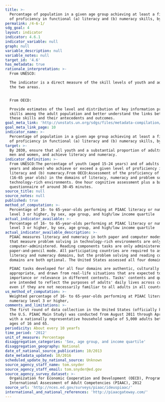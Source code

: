 ```yaml
---
title: >-
  Percentage of population in a given age group achieving at least a fixed level
  of proficiency in functional (a) literacy and (b) numeracy skills, by sex
permalink: /4-6-1/
sdg_goal: 4
layout: indicator
indicator: 4.6.1
indicator_variable: null
graph: null
variable_description: null
variable_notes: null
target_id: '4.6'
has_metadata: true
rationale_interpretation: >-
  From UNESCO:

  The indicator is a direct measure of the skill levels of youth and adults in
  the two areas.


  From OECD:

  Provide estimates of the level and distribution of key information processing
  skills among the adult population and better understand the links between
  these skills and their antecedents and outcomes.
goal_meta_link: 'http://unstats.un.org/sdgs/files/metadata-compilation/Metadata-Goal-4.pdf'
goal_meta_link_page: 10
indicator_name: >-
  Percentage of population in a given age group achieving at least a fixed level
  of proficiency in functional (a) literacy and (b) numeracy skills, by sex
target: >-
  By 2030, ensure that all youth and a substantial proportion of adults, both
  men and women, and achieve literacy and numeracy.
indicator_definition: >-
  From UNESCO:The percentage of youth (aged 15-24 years) and of adults (aged 15
  years and above) who achieve or exceed a given level of proficiency in (a)
  literacy and (b) numeracy.From OECD:Assessment of the proficiency of adults
  (16-65 year olds) in the domains of literacy, numeracy and problem solving in
  technology-rich environments. One hour cognitive assessment plus a background
  questionnaire of around 30-45 minutes.
source_title: null
source_notes: null
published: true
method_of_computation: >-
  Percentage of 16- to 65-year-olds performing at PIAAC literacy or numeracy
  level 3 or higher, by sex, age group, and high/low income quartile
actual_indicator_available: >-
  Percentage of 16- to 65-year-olds performing at PIAAC literacy or numeracy
  level 3 or higher, by sex, age group, and high/low income quartile
actual_indicator_available_description: >-
  PIAAC measures literacy and numeracy in both paper and computer modes. Items
  that measure problem solving in technology-rich environments are only
  computer-administered. Reading components tasks are only administered in the
  paper-and-pencil mode. All participating countries are required to assess the
  literacy and numeracy domains, but the problem solving and reading components
  domains are both optional. The United States assessed all four domains.

  PIAAC tasks developed for all four domains are authentic, culturally
  appropriate, and drawn from real-life situations that are expected to be of
  importance or relevance in different contexts. Tasks' contents and questions
  are intended to reflect the purposes of adults' daily lives across cultures,
  even if they are not necessarily familiar to all adults in all countries.
us_method_of_computation: >-
  Weighted percentage of 16- to 65-year-olds performing at PIAAC literacy or
  numeracy level 3 or higher,
comments_and_limitations: >-
  The first round of data collection in the United States (officially known as
  the U.S. PIAAC Main Study) was conducted from August 2011 through April 2012
  with a nationally representative household sample of 5,000 adults between the
  ages of 16 and 65.
periodicity: About every 10 yearfs
time_period: '2012'
unit_of_measure: Percentage
disaggregation_categories: 'Sex, age group, and income quartile'
disaggregation_geography: National
date_of_national_source_publication: 10/2013
date_metadata_updated: 10/2016
scheduled_update_by_national_source: Unknown
source_agency_staff_name: tom.snyder
source_agency_staff_email: tom.snyder@ed.gov
source_agency_survey_dataset: >-
  Organization for Economic Cooperation and Development (OECD), Program for the
  International Assessment of Adult Competencies (PIAAC), 2012
source_url: 'http://nces.ed.gov/surveys/piaac/ideuspiaac/'
international_and_national_references: 'http://piaacgateway.com/'
---
```

